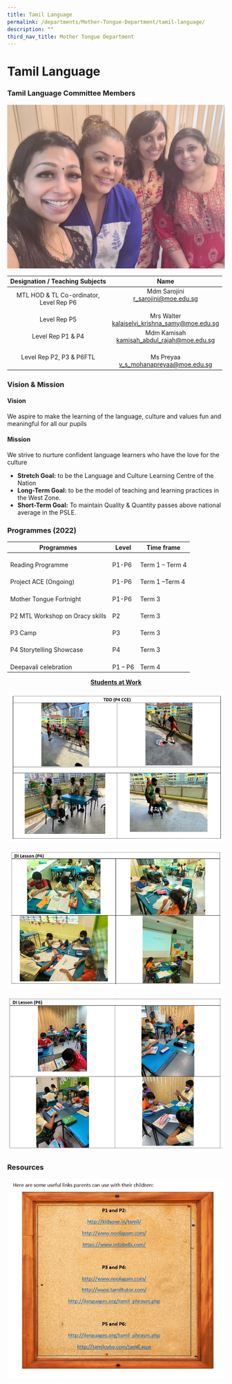 ```yaml
---
title: Tamil Language
permalink: /departments/Mother-Tongue-Department/tamil-language/
description: ""
third_nav_title: Mother Tongue Department
---
```

# Tamil Language

### Tamil Language Committee Members

![](/images/Departments/Mother%20Tongue%20Department/Tamil/Tamil%20Dept%202022.jpeg)

|       Designation / Teaching Subjects       |                         Name                         |
|:-------------------------------------------:|:----------------------------------------------------:|
| MTL HOD & TL Co-ordinator, <br>Level Rep P6 | Mdm Sarojini <br>r_sarojini@moe.edu.sg<br><br>       |
|                 Level Rep P5                | Mrs Walter<br>kalaiselvi_krishna_samy@moe.edu.sg<br> |
|               Level Rep P1 & P4             |  Mdm Kamisah<br>kamisah_abdul_rajah@moe.edu.sg<br>   |
|           Level Rep P2, P3 & P6FTL          |      <br>Ms Preyaa<br>[v_s_mohanapreyaa@moe.edu.sg](v_s_mohanapreyaa@moe.edu.sg)    |

### Vision & Mission

#### Vision

We aspire to make the learning of the language, culture and values fun and meaningful for all our pupils  
  
#### Mission  
We strive to nurture confident language learners who have the love for the culture  

*   **Stretch Goal:** to be the Language and Culture Learning Centre of the Nation
*   **Long-Term Goal:** to be the model of teaching and learning practices in the West Zone.
*   **Short-Term Goal:** To maintain Quality & Quantity passes above national average in the PSLE.

### Programmes (2022)

|                Programmes                |      Level      |      Time frame      |
|----------------------------------------|---------------|--------------------|
|  <br>Reading Programme<br>               |  <br>P1-P6      |  <br>Term 1 – Term 4 |
|  <br>Project ACE (Ongoing)<br>           |  <br>P1-P6      |  <br>Term 1 –Term 4  |
|  <br>Mother Tongue Fortnight             |  <br>P1-P6<br>  |  <br>Term 3          |
|  <br>P2 MTL Workshop on Oracy skills<br> |  <br>P2         |  <br>Term 3          |
|  <br>P3 Camp<br>                         |  <br>P3<br>     |  <br>Term 3          |
|  <br>P4 Storytelling Showcase<br>        |  <br>P4         |  <br>Term 3          |
|  <br>Deepavali celebration<br>           |  <br>P1 – P6    |  <br>Term 4          |

<p style="text-align: center;"><b><u>Students at Work</u></b></p>

![](/images/Departments/Mother%20Tongue%20Department/Tamil/TD1.jpg)

![](/images/Departments/Mother%20Tongue%20Department/Tamil/TD2.jpg)

![](/images/Departments/Mother%20Tongue%20Department/Tamil/TD3.jpg)

### Resources

![](/images/Departments/Mother%20Tongue%20Department/Tamil/tamil%20resources.jpg)